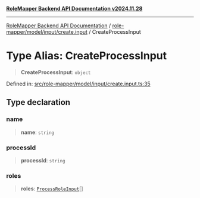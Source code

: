 [**RoleMapper Backend API Documentation v2024.11.28**](../../../../../README.md)

***

[RoleMapper Backend API Documentation](../../../../../modules.md) / [role-mapper/model/input/create.input](../README.md) / CreateProcessInput

# Type Alias: CreateProcessInput

> **CreateProcessInput**: `object`

Defined in: [src/role-mapper/model/input/create.input.ts:35](https://github.com/FlowCraft-AG/RoleMapper/blob/1b2b6c233762d0bcac1cf2d3fd5c5f2ed014cf3e/backend/src/role-mapper/model/input/create.input.ts#L35)

## Type declaration

### name

> **name**: `string`

### processId

> **processId**: `string`

### roles

> **roles**: [`ProcessRoleInput`](ProcessRoleInput.md)[]
